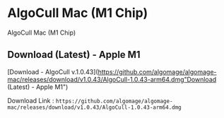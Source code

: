 # AlgoCull Mac (M1 Chip)
AlgoCull Mac (M1 Chip)

## Download (Latest) - Apple M1
[Download - AlgoCull v.1.0.43](https://github.com/algomage/algomage-mac/releases/download/v1.0.43/AlgoCull-1.0.43-arm64.dmg"Download (Latest) - Apple M1")

Download Link : `https://github.com/algomage/algomage-mac/releases/download/v1.0.43/AlgoCull-1.0.43-arm64.dmg`
